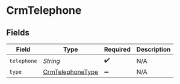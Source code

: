 # CrmTelephone


## Fields

| Field                                                       | Type                                                        | Required                                                    | Description                                                 |
| ----------------------------------------------------------- | ----------------------------------------------------------- | ----------------------------------------------------------- | ----------------------------------------------------------- |
| `telephone`                                                 | *String*                                                    | :heavy_check_mark:                                          | N/A                                                         |
| `type`                                                      | [CrmTelephoneType](../../models/shared/CrmTelephoneType.md) | :heavy_minus_sign:                                          | N/A                                                         |